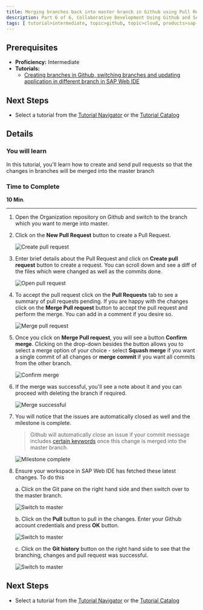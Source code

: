 ```yaml
---
title: Merging branches back into master branch in Github using Pull Requests
description: Part 6 of 6, Collaborative Development Using Github and SAP Web IDE
tags: [ tutorial>intermediate, topic>github, topic>cloud, products>sap-hana, products>sap-web-ide, products>sap-hana-cloud-platform ]
---
```

## Prerequisites  
 - **Proficiency:** Intermediate
 - **Tutorials:** 
     - [Creating branches in Github, switching branches and updating application in different branch in SAP Web IDE](http://go.sap.com/developer/tutorials/webide-github-branching.html)

## Next Steps
 - Select a tutorial from the [Tutorial Navigator](http://go.sap.com/developer/tutorial-navigator.html) or the [Tutorial Catalog](http://go.sap.com/developer/tutorials.html)

## Details
### You will learn  
In this tutorial, you'll learn how to create and send pull requests so that the changes in branches will be merged into the master branch


### Time to Complete
**10 Min**.

---

1. Open the Organization repository on Github and switch to the branch which you want to merge into master.

2. Click on the **New Pull Request** button to create a Pull Request.

    ![Create pull request](p6_2.png)  

3. Enter brief details about the Pull Request and click on **Create pull request** button to create a request. You can scroll down and see a diff of the files which were changed as well as the commits done.

    ![Open pull request](p6_3.png)  

4. To accept the pull request click on the **Pull Requests** tab to see a summary of pull requests pending. If you are happy with the changes click on the **Merge Pull request** button to accept the pull request and perform the merge. You can add in a comment if you desire so.

    ![Merge pull request](p6_4.png)  

5. Once you click on **Merge Pull request**, you will see a button **Confirm merge**. Clicking on the drop-down besides the button allows you to select a merge option of your choice - select **Squash merge** if you want a single commit of all changes or  **merge commit** if you want all commits from the other branch.

    ![Confirm merge](p6_5.png)

6. If the merge was successful, you'll see a note about it and you can proceed with deleting the branch if required.

    ![Merge successful](p6_6.png)

7. You will notice that the issues are automatically closed as well and the milestone is complete. 

    > Github will automatically close an issue if your commit message includes [certain keywords](https://help.github.com/articles/closing-issues-via-commit-messages/) once this change is merged into the master branch.

    ![Milestone complete](p6_7.png)

8. Ensure your workspace in SAP Web IDE has fetched these latest changes. To do this

    a. Click on the Git pane on the right hand side and then switch over to the master branch.

    ![Switch to master](p6_8a.png)

    b. Click on the **Pull** button to pull in the changes. Enter your Github account credentials and press **OK** button. 

    ![Switch to master](p6_8b.png)

    c. Click on the **Git history** button on the right hand side to see that the branching, changes and pull request was successful.

    ![Switch to master](p6_8c.png)

## Next Steps
 - Select a tutorial from the [Tutorial Navigator](http://go.sap.com/developer/tutorial-navigator.html) or the [Tutorial Catalog](http://go.sap.com/developer/tutorials.html) 